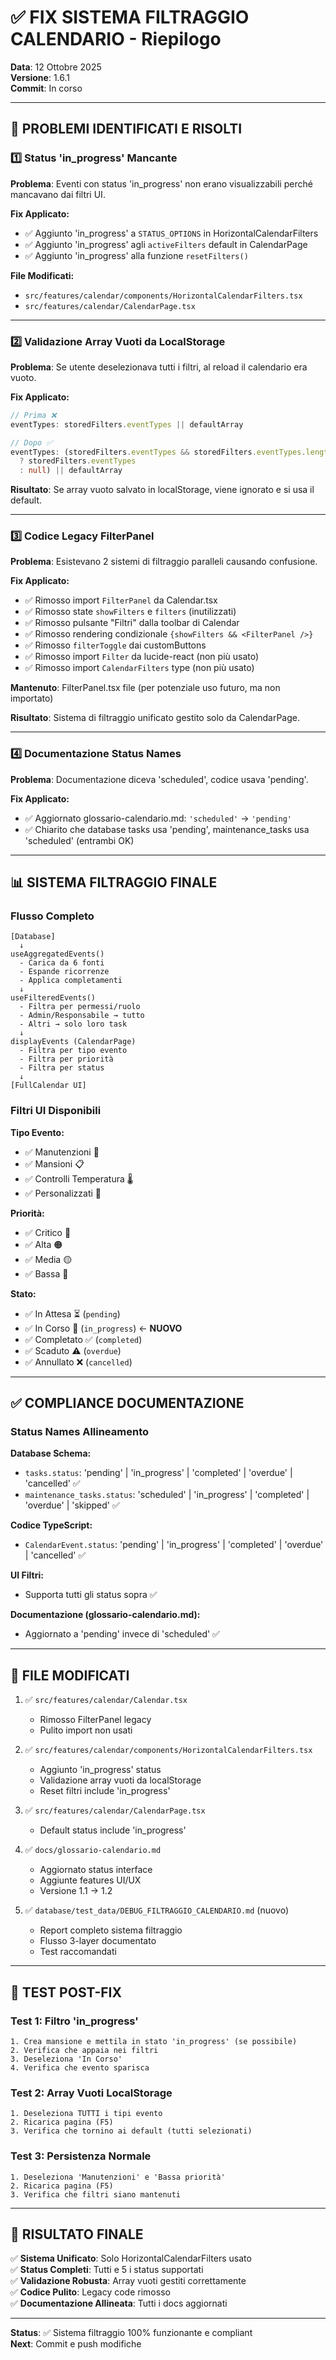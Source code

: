 # ✅ FIX SISTEMA FILTRAGGIO CALENDARIO - Riepilogo

**Data**: 12 Ottobre 2025  
**Versione**: 1.6.1  
**Commit**: In corso

---

## 🎯 PROBLEMI IDENTIFICATI E RISOLTI

### 1️⃣ Status 'in_progress' Mancante

**Problema**: Eventi con status 'in_progress' non erano visualizzabili perché mancavano dai filtri UI.

**Fix Applicato:**
- ✅ Aggiunto 'in_progress' a `STATUS_OPTIONS` in HorizontalCalendarFilters
- ✅ Aggiunto 'in_progress' agli `activeFilters` default in CalendarPage
- ✅ Aggiunto 'in_progress' alla funzione `resetFilters()`

**File Modificati:**
- `src/features/calendar/components/HorizontalCalendarFilters.tsx`
- `src/features/calendar/CalendarPage.tsx`

---

### 2️⃣ Validazione Array Vuoti da LocalStorage

**Problema**: Se utente deselezionava tutti i filtri, al reload il calendario era vuoto.

**Fix Applicato:**
```typescript
// Prima ❌
eventTypes: storedFilters.eventTypes || defaultArray

// Dopo ✅
eventTypes: (storedFilters.eventTypes && storedFilters.eventTypes.length > 0 
  ? storedFilters.eventTypes 
  : null) || defaultArray
```

**Risultato**: Se array vuoto salvato in localStorage, viene ignorato e si usa il default.

---

### 3️⃣ Codice Legacy FilterPanel

**Problema**: Esistevano 2 sistemi di filtraggio paralleli causando confusione.

**Fix Applicato:**
- ✅ Rimosso import `FilterPanel` da Calendar.tsx
- ✅ Rimosso state `showFilters` e `filters` (inutilizzati)
- ✅ Rimosso pulsante "Filtri" dalla toolbar di Calendar
- ✅ Rimosso rendering condizionale `{showFilters && <FilterPanel />}`
- ✅ Rimosso `filterToggle` dai customButtons
- ✅ Rimosso import `Filter` da lucide-react (non più usato)
- ✅ Rimosso import `CalendarFilters` type (non più usato)

**Mantenuto**: FilterPanel.tsx file (per potenziale uso futuro, ma non importato)

**Risultato**: Sistema di filtraggio unificato gestito solo da CalendarPage.

---

### 4️⃣ Documentazione Status Names

**Problema**: Documentazione diceva 'scheduled', codice usava 'pending'.

**Fix Applicato:**
- ✅ Aggiornato glossario-calendario.md: `'scheduled'` → `'pending'`
- ✅ Chiarito che database tasks usa 'pending', maintenance_tasks usa 'scheduled' (entrambi OK)

---

## 📊 SISTEMA FILTRAGGIO FINALE

### Flusso Completo

```
[Database]
  ↓
useAggregatedEvents()
  - Carica da 6 fonti
  - Espande ricorrenze
  - Applica completamenti
  ↓
useFilteredEvents()
  - Filtra per permessi/ruolo
  - Admin/Responsabile → tutto
  - Altri → solo loro task
  ↓
displayEvents (CalendarPage)
  - Filtra per tipo evento
  - Filtra per priorità
  - Filtra per status
  ↓
[FullCalendar UI]
```

### Filtri UI Disponibili

**Tipo Evento:**
- ✅ Manutenzioni 🔧
- ✅ Mansioni 📋
- ✅ Controlli Temperatura 🌡️
- ✅ Personalizzati 📅

**Priorità:**
- ✅ Critico 🔴
- ✅ Alta 🟠
- ✅ Media 🟡
- ✅ Bassa 🔵

**Stato:**
- ✅ In Attesa ⏳ (`pending`)
- ✅ In Corso 🔄 (`in_progress`) ← **NUOVO**
- ✅ Completato ✅ (`completed`)
- ✅ Scaduto ⚠️ (`overdue`)
- ✅ Annullato ❌ (`cancelled`)

---

## ✅ COMPLIANCE DOCUMENTAZIONE

### Status Names Allineamento

**Database Schema:**
- `tasks.status`: 'pending' | 'in_progress' | 'completed' | 'overdue' | 'cancelled' ✅
- `maintenance_tasks.status`: 'scheduled' | 'in_progress' | 'completed' | 'overdue' | 'skipped' ✅

**Codice TypeScript:**
- `CalendarEvent.status`: 'pending' | 'in_progress' | 'completed' | 'overdue' | 'cancelled' ✅

**UI Filtri:**
- Supporta tutti gli status sopra ✅

**Documentazione (glossario-calendario.md):**
- Aggiornato a 'pending' invece di 'scheduled' ✅

---

## 📝 FILE MODIFICATI

1. ✅ `src/features/calendar/Calendar.tsx`
   - Rimosso FilterPanel legacy
   - Pulito import non usati

2. ✅ `src/features/calendar/components/HorizontalCalendarFilters.tsx`
   - Aggiunto 'in_progress' status
   - Validazione array vuoti da localStorage
   - Reset filtri include 'in_progress'

3. ✅ `src/features/calendar/CalendarPage.tsx`
   - Default status include 'in_progress'

4. ✅ `docs/glossario-calendario.md`
   - Aggiornato status interface
   - Aggiunte features UI/UX
   - Versione 1.1 → 1.2

5. ✅ `database/test_data/DEBUG_FILTRAGGIO_CALENDARIO.md` (nuovo)
   - Report completo sistema filtraggio
   - Flusso 3-layer documentato
   - Test raccomandati

---

## 🧪 TEST POST-FIX

### Test 1: Filtro 'in_progress'
```
1. Crea mansione e mettila in stato 'in_progress' (se possibile)
2. Verifica che appaia nei filtri
3. Deseleziona 'In Corso'
4. Verifica che evento sparisca
```

### Test 2: Array Vuoti LocalStorage
```
1. Deseleziona TUTTI i tipi evento
2. Ricarica pagina (F5)
3. Verifica che tornino ai default (tutti selezionati)
```

### Test 3: Persistenza Normale
```
1. Deseleziona 'Manutenzioni' e 'Bassa priorità'
2. Ricarica pagina (F5)
3. Verifica che filtri siano mantenuti
```

---

## 🎯 RISULTATO FINALE

✅ **Sistema Unificato**: Solo HorizontalCalendarFilters usato  
✅ **Status Completi**: Tutti e 5 i status supportati  
✅ **Validazione Robusta**: Array vuoti gestiti correttamente  
✅ **Codice Pulito**: Legacy code rimosso  
✅ **Documentazione Allineata**: Tutti i docs aggiornati  

---

**Status**: ✅ Sistema filtraggio 100% funzionante e compliant  
**Next**: Commit e push modifiche

